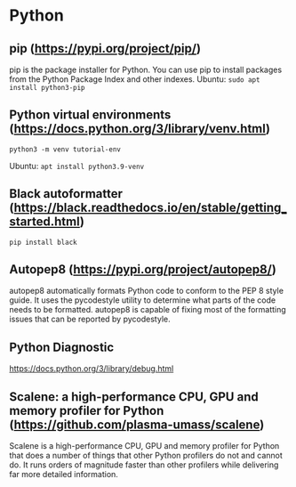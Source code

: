 # Python


## pip (https://pypi.org/project/pip/)


pip is the package installer for Python. You can use pip to install packages from the Python Package Index and other indexes.
Ubuntu: `sudo apt install python3-pip`

## Python virtual environments (https://docs.python.org/3/library/venv.html)


`python3 -m venv tutorial-env`

Ubuntu: `apt install python3.9-venv`



## Black autoformatter (https://black.readthedocs.io/en/stable/getting_started.html)


`pip install black`

## Autopep8 (https://pypi.org/project/autopep8/)

autopep8 automatically formats Python code to conform to the PEP 8 style guide. It uses the pycodestyle utility to determine what parts of the code needs to be formatted. autopep8 is capable of fixing most of the formatting issues that can be reported by pycodestyle.


## Python Diagnostic

https://docs.python.org/3/library/debug.html

## Scalene: a high-performance CPU, GPU and memory profiler for Python (https://github.com/plasma-umass/scalene)

Scalene is a high-performance CPU, GPU and memory profiler for Python that does a number of things that other Python profilers do not and cannot do. It runs orders of magnitude faster than other profilers while delivering far more detailed information.